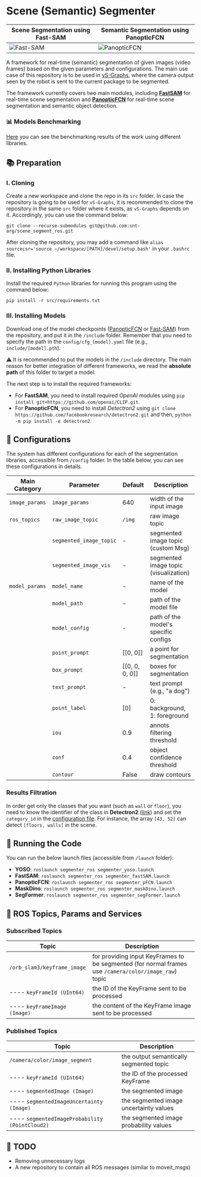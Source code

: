 # Scene (Semantic) Segmenter

| Scene Segmentation using **Fast-SAM**    | Semantic Segmentation using **PanopticFCN**        |
| ---------------------------------------- | -------------------------------------------------- |
| ![Fast-SAM](demo_fastSAM.gif "Fast-SAM") | ![PanopticFCN](demo_panopticFCN.gif "PanopticFCN") |

A framework for real-time (semantic) segmentation of given images (video frames) based on the given parameters and configurations. The main use case of this repository is to be used in [vS-Graphs](https://github.com/snt-arg/visual_sgraphs), where the camera output seen by the robot is sent to the current package to be segmented.

The framework currently covers two main modules, including **[FastSAM](https://github.com/CASIA-IVA-Lab/FastSAM)** for real-time scene segmentation and **[PanopticFCN](https://github.com/dvlab-research/PanopticFCN)** for real-time scene segmentation and semantic object detection.

### 📊 Models Benchmarking

[Here](https://github.com/snt-arg/scene_segmentation_benchmark) you can see the benchmarking results of the work using different libraries.

## 📚 Preparation

### I. Cloning

Create a new workspace and clone the repo in its `src` folder. In case the repository is going to be used for `vS-Graphs`, it is recommended to clone the repository in the same `src` folder where it exists, as `vS-Graphs` depends on it. Accordingly, you can use the command below:

```
git clone --recurse-submodules git@github.com:snt-arg/scene_segment_ros.git
```

After cloning the repository, you may add a command like `alias sourcecsr='source ~/workspace/[PATH]/devel/setup.bash'` in your `.bashrc` file.

### II. Installing Python Libraries

Install the required `Python` libraries for running this program using the command below:

```
pip install -r src/requirements.txt
```

### III. Installing Models

Download one of the model checkpoints ([PanopticFCN](https://github.com/dvlab-research/PanopticFCN#results) or [Fast-SAM](https://github.com/CASIA-IVA-Lab/FastSAM#replicate-demo)) from the repository, and put it in the `/include` folder. Remember that you need to specify the path in the `config/cfg_[model].yaml` file (e.g., `include/[model].pth`).

⚠️ It is recommended to put the models in the `/include` directory. The main reason for better integration of different frameworks, we read the **absolute path** of this folder to target a model.

The next step is to install the required frameworks:

- For **FastSAM**, you need to install required _OpenAI_ modules using `pip install git+https://github.com/openai/CLIP.git`.
- For **PanopticFCN**, you need to install _Detectron2_ using `git clone https://github.com/facebookresearch/detectron2.git` and then, `python -m pip install -e detectron2`.

## 🔨 Configurations

The system has different configurations for each of the segmentation libraries, accessible from `/config` folder. In the table below, you can see these configurations in details.

| Main Category  | Parameter               | Default        | Description                           |
| -------------- | ----------------------- | -------------- | ------------------------------------- |
| `image_params` | `image_params`          | 640            | width of the input image              |
| `ros_topics`   | `raw_image_topic`       | `/img`         | raw image topic                       |
|                | `segmented_image_topic` | -              | segmented image topic (custom Msg)    |
|                | `segmented_image_vis`   | -              | segmented image topic (visualization) |
| `model_params` | `model_name`            | -              | name of the model                     |
|                | `model_path`            | -              | path of the model file                |
|                | `model_config`          | -              | path of the model's specific configs  |
|                | `point_prompt`          | [[0, 0]]       | a point for segmentation              |
|                | `box_prompt`            | [[0, 0, 0, 0]] | boxes for segmentation                |
|                | `text_prompt`           | -              | text prompt (e.g., "a dog")           |
|                | `point_label`           | [0]            | 0: background, 1: foreground          |
|                | `iou`                   | 0.9            | annots filtering threshold            |
|                | `conf`                  | 0.4            | object confidence threshold           |
|                | `contour`               | False          | draw contours                         |

### Results Filtration

In order get only the classes that you want (such as `wall` or `floor`), you need to know the identifier of the class in **Detectron2** ([link](https://github.com/facebookresearch/detectron2/blob/main/detectron2/data/datasets/builtin_meta.py)) and set the `category_id` in the [configuration file](config/cfg_pFCN.yaml). For instance, the array `[43, 52]` can detect `[floors, walls]` in the scene.

## 🚀 Running the Code

You can run the below launch files (accessible from `/launch` folder):

- **YOSO**: `roslaunch segmenter_ros segmenter_yoso.launch`
- **FastSAM**: `roslaunch segmenter_ros segmenter_fastSAM.launch`
- **PanopticFCN**: `roslaunch segmenter_ros segmenter_pFCN.launch`
- **MaskDino**: `roslaunch segmenter_ros segmenter_maskDino.launch`
- **SegFormer**: `roslaunch segmenter_ros segmenter_segFormer.launch`

## 🤖 ROS Topics, Params and Services

### Subscribed Topics

| Topic                        | Description                                                                                           |
| ---------------------------- | ----------------------------------------------------------------------------------------------------- |
| `/orb_slam3/keyframe_image`  | for providing input KeyFrames to be segmented (for normal frames use `/camera/color/image_raw`) topic |
| ---- `keyFrameId (UInt64)`   | the ID of the KeyFrame sent to be processed                                                           |
| ---- `keyFrameImage (Image)` | the content of the KeyFrame image sent to be processed                                                |

### Published Topics

| Topic                                          | Description                             |
| ---------------------------------------------- | --------------------------------------- |
| `/camera/color/image_segment`                  | the output semantically segmented topic |
| ---- `keyFrameId (UInt64)`                     | the ID of the processed KeyFrame        |
| ---- `segmentedImage (Image)`                  | the segmented image                     |
| ---- `segmentedImageUncertainty (Image)`       | the segmented image uncertainty values  |
| ---- `segmentedImageProbability (PointCloud2)` | the segmented image probability values  |

## 📅 TODO

- Removing unnecessary logs
- A new repository to contain all ROS messages (similar to moveit_msgs)
